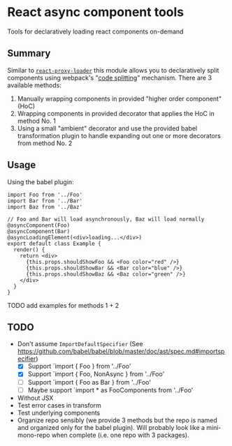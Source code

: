 # React async component tools

Tools for declaratively loading react components on-demand

## Summary

Similar to [`react-proxy-loader`](https://github.com/webpack/react-proxy-loader) this module allows you to declaratively split components using webpack's "[code splitting](https://webpack.github.io/docs/code-splitting.html)" mechanism. There are 3 available methods:

1. Manually wrapping components in provided "higher order component" (HoC)
1. Wrapping components in provided decorator that applies the HoC in method No. 1
1. Using a small "ambient" decorator and use the provided babel transformation plugin to handle expanding out one or more decorators from method No. 2

## Usage

Using the babel plugin:

```
import Foo from '../Foo'
import Bar from '../Bar'
import Baz from '../Baz'

// Foo and Bar will load asynchronously, Baz will load normally
@asyncComponent(Foo)
@asyncComponent(Bar)
@asyncLoadingElement(<div>loading...</div>)
export default class Example {
  render() {
    return <div>
      {this.props.shouldShowFoo && <Foo color="red" />}
      {this.props.shouldShowBar && <Bar color="blue" />}
      {this.props.shouldShowBaz && <Baz color="green" />}
    </div>
  }
}
```

TODO add examples for methods 1 + 2

## TODO

* Don't assume `ImportDefaultSpecifier` (See https://github.com/babel/babel/blob/master/doc/ast/spec.md#importspecifier)
  - [x] Support `import { Foo } from '../Foo'
  - [x] Support `import { Foo, NonAsync } from '../Foo'
  - [ ] Support `import { Foo as Bar } from '../Foo'
  - [ ] Maybe support `import * as FooComponents from '../Foo'
* Without JSX
* Test error cases in transform
* Test underlying components
* Organize repo sensibly (we provide 3 methods but the repo is named and organized only for the babel plugin). Will probably look like a mini-mono-repo when complete (i.e. one repo with 3 packages).
